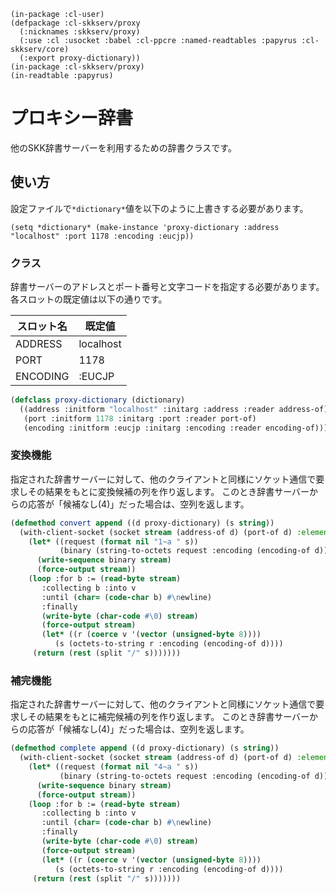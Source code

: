     (in-package :cl-user)
    (defpackage :cl-skkserv/proxy
      (:nicknames :skkserv/proxy)
      (:use :cl :usocket :babel :cl-ppcre :named-readtables :papyrus :cl-skkserv/core)
      (:export proxy-dictionary))
    (in-package :cl-skkserv/proxy)
    (in-readtable :papyrus)

# プロキシー辞書

<!--
Copyright (C) 2017 TANIGUCHI Masaya

This program is free software; you can redistribute it and/or modify
it under the terms of the GNU General Public License as published by
the Free Software Foundation; either version 3 of the License, or
(at your option) any later version.

This program is distributed in the hope that it will be useful,
but WITHOUT ANY WARRANTY; without even the implied warranty of
MERCHANTABILITY or FITNESS FOR A PARTICULAR PURPOSE.  See the
GNU General Public License for more details.

You should have received a copy of the GNU General Public License
along with this program; if not, write to the Free Software Foundation,
Inc., 51 Franklin Street, Fifth Floor, Boston, MA 02110-1301  USA
-->

他のSKK辞書サーバーを利用するための辞書クラスです。

## 使い方

設定ファイルで`*dictionary*`値を以下のように上書きする必要があります。

    (setq *dictionary* (make-instance 'proxy-dictionary :address "localhost" :port 1178 :encoding :eucjp))

### クラス

辞書サーバーのアドレスとポート番号と文字コードを指定する必要があります。
各スロットの既定値は以下の通りです。

| スロット名 | 既定値    |
| -------- | --------- |
| ADDRESS  | localhost |
| PORT     | 1178      |
| ENCODING | :EUCJP    |


```lisp
(defclass proxy-dictionary (dictionary)
  ((address :initform "localhost" :initarg :address :reader address-of)
   (port :initform 1178 :initarg :port :reader port-of)
   (encoding :initform :eucjp :initarg :encoding :reader encoding-of)))
```

### 変換機能

指定された辞書サーバーに対して、他のクライアントと同様にソケット通信で要求しその結果をもとに変換候補の列を作り返します。
このとき辞書サーバーからの応答が「候補なし(4)」だった場合は、空列を返します。

```lisp
(defmethod convert append ((d proxy-dictionary) (s string))
  (with-client-socket (socket stream (address-of d) (port-of d) :element-type '(unsigned-byte 8))
    (let* ((request (format nil "1~a " s))
           (binary (string-to-octets request :encoding (encoding-of d))))
      (write-sequence binary stream)
      (force-output stream))
    (loop :for b := (read-byte stream)
       :collecting b :into v
       :until (char= (code-char b) #\newline)
       :finally
       (write-byte (char-code #\0) stream)
       (force-output stream)
       (let* ((r (coerce v '(vector (unsigned-byte 8))))
	      (s (octets-to-string r :encoding (encoding-of d))))
	 (return (rest (split "/" s)))))))
```	
	
### 補完機能

指定された辞書サーバーに対して、他のクライアントと同様にソケット通信で要求しその結果をもとに補完候補の列を作り返します。
このとき辞書サーバーからの応答が「候補なし(4)」だった場合は、空列を返します。


```lisp
(defmethod complete append ((d proxy-dictionary) (s string))
  (with-client-socket (socket stream (address-of d) (port-of d) :element-type '(unsigned-byte 8))
    (let* ((request (format nil "4~a " s))
           (binary (string-to-octets request :encoding (encoding-of d))))
      (write-sequence binary stream)
      (force-output stream))
    (loop :for b := (read-byte stream)
       :collecting b :into v
       :until (char= (code-char b) #\newline)
       :finally
       (write-byte (char-code #\0) stream)
       (force-output stream)
       (let* ((r (coerce v '(vector (unsigned-byte 8))))
	      (s (octets-to-string r :encoding (encoding-of d))))
	 (return (rest (split "/" s)))))))
```		
